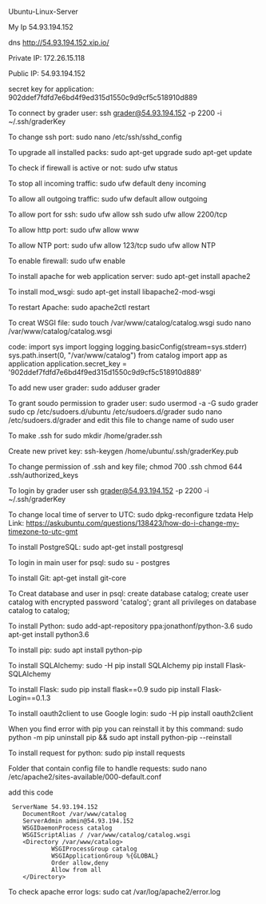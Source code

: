 Ubuntu-Linux-Server

My Ip 
54.93.194.152

dns
http://54.93.194.152.xip.io/

Private IP:
172.26.15.118

Public IP:
54.93.194.152


secret key for application:
902ddef7fdfd7e6bd4f9ed315d1550c9d9cf5c518910d889


To connect by grader user:
ssh grader@54.93.194.152 -p 2200 -i ~/.ssh/graderKey

To change ssh port:
sudo nano /etc/ssh/sshd_config

To upgrade all installed packs:
sudo apt-get upgrade
sudo apt-get update


To check if firewall is active or not:
sudo ufw status

To stop all incoming traffic:
sudo ufw default deny incoming

To allow all outgoing traffic:
sudo ufw default allow outgoing

To allow port for ssh:
sudo ufw allow ssh
sudo ufw allow 2200/tcp

To allow http port:
sudo ufw allow www

To allow NTP port:
sudo ufw allow 123/tcp
sudo ufw allow NTP

To enable firewall:
sudo ufw enable


To install apache for web application server:
sudo apt-get install apache2


To install mod_wsgi: 
sudo apt-get install libapache2-mod-wsgi


To restart Apache:
sudo apache2ctl restart


To creat WSGI file:
sudo touch /var/www/catalog/catalog.wsgi
sudo nano /var/www/catalog/catalog.wsgi

code:
import sys
import logging
logging.basicConfig(stream=sys.stderr)
sys.path.insert(0, "/var/www/catalog")
from catalog import app as application
application.secret_key = '902ddef7fdfd7e6bd4f9ed315d1550c9d9cf5c518910d889'



To add new user grader:
sudo adduser grader


To grant soudo permission to grader user:
sudo usermod -a -G sudo grader
sudo cp /etc/sudoers.d/ubuntu /etc/sudoers.d/grader
sudo nano /etc/sudoers.d/grader
and edit this file to change name of sudo user

To make .ssh for 
sudo mkdir /home/grader.ssh

Create new privet key:
ssh-keygen
/home/ubuntu/.ssh/graderKey.pub

To change permission of .ssh and key file;
chmod 700 .ssh
chmod 644 .ssh/authorized_keys


To login by grader user
ssh grader@54.93.194.152 -p 2200 -i ~/.ssh/graderKey


To change local time of server to UTC:
sudo dpkg-reconfigure tzdata
Help Link: https://askubuntu.com/questions/138423/how-do-i-change-my-timezone-to-utc-gmt



To install PostgreSQL:
sudo apt-get install postgresql

To login in main user for psql:
sudo su - postgres

To install Git:
apt-get install git-core


To Creat database and user in psql:
create database catalog;
create user catalog with encrypted password 'catalog';
grant all privileges on database catalog to catalog;



To install Python:
sudo add-apt-repository ppa:jonathonf/python-3.6
sudo apt-get install python3.6

To install pip:
sudo apt install python-pip

To install SQLAlchemy:
sudo -H pip install SQLAlchemy
pip install Flask-SQLAlchemy

To install Flask:
sudo  pip install flask==0.9
sudo  pip install Flask-Login==0.1.3


To install oauth2client to use Google login:
sudo -H pip install oauth2client


When you find error with pip you can reinstall it by this command:
sudo python -m pip uninstall pip && sudo apt install python-pip --reinstall

To install request for python:
sudo pip install requests

Folder that contain config file to handle requests:
sudo nano /etc/apache2/sites-available/000-default.conf

add this code

     ServerName 54.93.194.152
        DocumentRoot /var/www/catalog
        ServerAdmin admin@54.93.194.152
        WSGIDaemonProcess catalog
        WSGIScriptAlias / /var/www/catalog/catalog.wsgi
        <Directory /var/www/catalog>
                WSGIProcessGroup catalog
                WSGIApplicationGroup %{GLOBAL}
                Order allow,deny
                Allow from all
        </Directory>



To check apache error logs:
sudo cat /var/log/apache2/error.log


